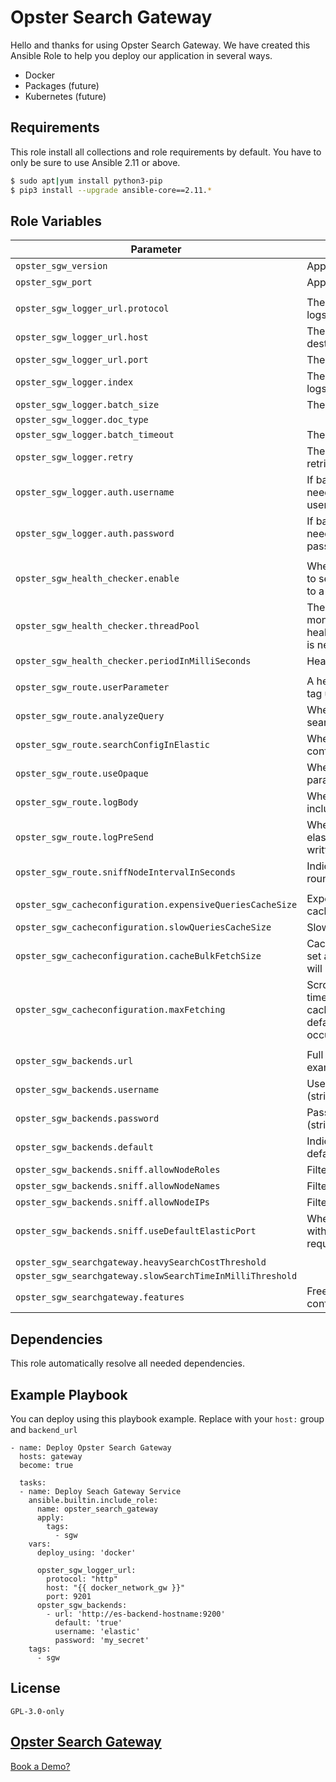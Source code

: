 Opster Search Gateway
=====================

Hello and thanks for using Opster Search Gateway. We have created this Ansible Role to help you deploy our application in several ways.

* Docker
* Packages (future)
* Kubernetes (future)

Requirements
------------

This role install all collections and role requirements by default. You have to only be sure to use Ansible 2.11 or above.

```bash
$ sudo apt|yum install python3-pip
$ pip3 install --upgrade ansible-core==2.11.*
```

Role Variables
--------------

| Parameter                                                   | Description                                                                                                            | Default       |
| ----------------------------------------------------------- | ---------------------------------------------------------------------------------------------------------------------- | ------------- |
| `opster_sgw_version`                                      | Application version to deploy.                                                                                         | `latest`    |
| `opster_sgw_port`                                         | Application listen port                                                                                                | `9200`      |
|                                                             |                                                                                                                        |               |
| `opster_sgw_logger_url.protocol`                          | The ES protocol for destination logs. (http, https)                                                                    | `http`      |
| `opster_sgw_logger_url.host`                              | The ES hostname or IP for destination logs                                                                             | `localhost` |
| `opster_sgw_logger_url.port`                              | The ES port for destination logs                                                                                       | `9201`      |
| `opster_sgw_logger.index`                                 | The ES index of destination logs                                                                                       | `opster-sg` |
| `opster_sgw_logger.batch_size`                            | The log bulk size                                                                                                      | `10`        |
| `opster_sgw_logger.doc_type`                              |                                                                                                                        | `doc`       |
| `opster_sgw_logger.batch_timeout`                         | The timeout for bulk insert                                                                                            | `5000`      |
| `opster_sgw_logger.retry`                                 | The amount of bulk insert retries until log is thrown away                                                             | `3`         |
| `opster_sgw_logger.auth.username`                         | If basic authentication is needed, you can set the username here                                                       |               |
| `opster_sgw_logger.auth.password`                         | If basic authentication is needed, you can set the password here                                                       |               |
|                                                             |                                                                                                                        |               |
| `opster_sgw_health_checker.enable`                        | When true there will be monitor to see if cluster is responding to a simple Get request                                | `default`   |
| `opster_sgw_health_checker.threadPool`                    | The amount of threads, to monitor the backend clusters’ health. Usually, no more than 1 is needed                     | `1`         |
| `opster_sgw_health_checker.periodInMilliSeconds`          | Health checks interval                                                                                                 | `1000`      |
|                                                             |                                                                                                                        |               |
| `opster_sgw_route.userParameter`                          | A header name, to be used to tag user parameters                                                                       | `X-User-Id` |
| `opster_sgw_route.analyzeQuery`                           | When false no analyzing of searches occurs                                                                             | `default`   |
| `opster_sgw_route.searchConfigInElastic`                  | When true will search cost config in app cluster                                                                       | `false`     |
| `opster_sgw_route.useOpaque`                              | When true will add Opaque parameters                                                                                   | `false`     |
| `opster_sgw_route.logBody`                                | When true log messages will include request body                                                                       | `false`     |
| `opster_sgw_route.logPreSend`                             | When true additional log pre elastic search send will be written                                                       | `false`     |
| `opster_sgw_route.sniffNodeIntervalInSeconds`             | Indicate when to reset the round robin cursor                                                                          | `false`     |
|                                                             |                                                                                                                        |               |
| `opster_sgw_cacheconfiguration.expensiveQueriesCacheSize` | Expensive queries amount to cache                                                                                      | `1`         |
| `opster_sgw_cacheconfiguration.slowQueriesCacheSize`      | Slow queries amount to cache                                                                                           | `1`         |
| `opster_sgw_cacheconfiguration.cacheBulkFetchSize`        | Cache query size param. When set as default, no cache loading will occur                                               | `0`         |
| `opster_sgw_cacheconfiguration.maxFetching`               | Scrolling amount (how many times scrolled to get more cache results). When set as default, no cache loading will occur | `0`         |
|                                                             |                                                                                                                        |               |
| `opster_sgw_backends.url`                                 | Full Elasticsearch Url. For example,`http://localhost:9200`                                                          |               |
| `opster_sgw_backends.username`                            | Username for authentication (string)                                                                                   |               |
| `opster_sgw_backends.password`                            | Password for authentication (string)                                                                                   |               |
| `opster_sgw_backends.default`                             | Indicate if this backend is the default one (boolean)                                                                  |               |
| `opster_sgw_backends.sniff.allowNodeRoles`                | Filter node by its role (list)                                                                                         |               |
| `opster_sgw_backends.sniff.allowNodeNames`                | Filter node by its Ip (list)                                                                                           |               |
| `opster_sgw_backends.sniff.allowNodeIPs`                  | Filter node by its name (list)                                                                                         |               |
| `opster_sgw_backends.sniff.useDefaultElasticPort`         | When true port 9200 wil be us with the node ip to route request (boolean)                                              |               |
|                                                             |                                                                                                                        |               |
| `opster_sgw_searchgateway.heavySearchCostThreshold`       |                                                                                                                        | `1000`      |
| `opster_sgw_searchgateway.slowSearchTimeInMilliThreshold` |                                                                                                                        | `1000`      |
| `opster_sgw_searchgateway.features`                       | Free-form for all features configuration (map)                                                                         |               |

Dependencies
------------

This role automatically resolve all needed dependencies.

Example Playbook
----------------

You can deploy using this playbook example. Replace with your `host:` group and `backend_url`

```
- name: Deploy Opster Search Gateway
  hosts: gateway
  become: true  

  tasks:
  - name: Deploy Seach Gateway Service
    ansible.builtin.include_role:
      name: opster_search_gateway
      apply:
        tags:
          - sgw  
    vars:
      deploy_using: 'docker'

      opster_sgw_logger_url:
        protocol: "http"
        host: "{{ docker_network_gw }}"
        port: 9201
      opster_sgw_backends:
        - url: 'http://es-backend-hostname:9200'
          default: 'true'
          username: 'elastic'
          password: 'my_secret'
    tags:
      - sgw
```

License
-------

`GPL-3.0-only`

[Opster Search Gateway](https://opster.com/elasticsearch-search-gateway)
---------------------

[Book a Demo?](https://opster.com/book-a-demo-of-the-search-gateway/)
